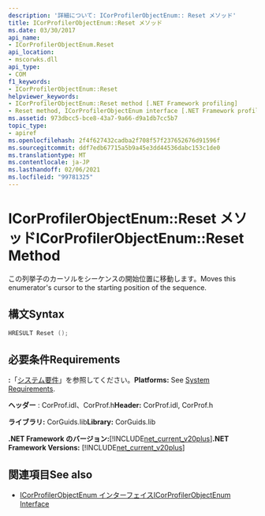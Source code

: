 ```yaml
---
description: '詳細について: ICorProfilerObjectEnum:: Reset メソッド'
title: ICorProfilerObjectEnum::Reset メソッド
ms.date: 03/30/2017
api_name:
- ICorProfilerObjectEnum.Reset
api_location:
- mscorwks.dll
api_type:
- COM
f1_keywords:
- ICorProfilerObjectEnum::Reset
helpviewer_keywords:
- ICorProfilerObjectEnum::Reset method [.NET Framework profiling]
- Reset method, ICorProfilerObjectEnum interface [.NET Framework profiling]
ms.assetid: 973dbcc5-bce8-43a7-9a66-d9a1db7cc5b7
topic_type:
- apiref
ms.openlocfilehash: 2f4f627432cadba2f708f57f237652676d91596f
ms.sourcegitcommit: ddf7edb67715a5b9a45e3dd44536dabc153c1de0
ms.translationtype: MT
ms.contentlocale: ja-JP
ms.lasthandoff: 02/06/2021
ms.locfileid: "99781325"
---
```

# <a name="icorprofilerobjectenumreset-method"></a><span data-ttu-id="2c6f5-103">ICorProfilerObjectEnum::Reset メソッド</span><span class="sxs-lookup"><span data-stu-id="2c6f5-103">ICorProfilerObjectEnum::Reset Method</span></span>

<span data-ttu-id="2c6f5-104">この列挙子のカーソルをシーケンスの開始位置に移動します。</span><span class="sxs-lookup"><span data-stu-id="2c6f5-104">Moves this enumerator's cursor to the starting position of the sequence.</span></span>  
  
## <a name="syntax"></a><span data-ttu-id="2c6f5-105">構文</span><span class="sxs-lookup"><span data-stu-id="2c6f5-105">Syntax</span></span>  
  
```cpp  
HRESULT Reset ();  
```  
  
## <a name="requirements"></a><span data-ttu-id="2c6f5-106">必要条件</span><span class="sxs-lookup"><span data-stu-id="2c6f5-106">Requirements</span></span>  

 <span data-ttu-id="2c6f5-107">**:**「[システム要件](../../get-started/system-requirements.md)」を参照してください。</span><span class="sxs-lookup"><span data-stu-id="2c6f5-107">**Platforms:** See [System Requirements](../../get-started/system-requirements.md).</span></span>  
  
 <span data-ttu-id="2c6f5-108">**ヘッダー** : CorProf.idl、CorProf.h</span><span class="sxs-lookup"><span data-stu-id="2c6f5-108">**Header:** CorProf.idl, CorProf.h</span></span>  
  
 <span data-ttu-id="2c6f5-109">**ライブラリ:** CorGuids.lib</span><span class="sxs-lookup"><span data-stu-id="2c6f5-109">**Library:** CorGuids.lib</span></span>  
  
 <span data-ttu-id="2c6f5-110">**.NET Framework のバージョン:**[!INCLUDE[net_current_v20plus](../../../../includes/net-current-v20plus-md.md)]</span><span class="sxs-lookup"><span data-stu-id="2c6f5-110">**.NET Framework Versions:** [!INCLUDE[net_current_v20plus](../../../../includes/net-current-v20plus-md.md)]</span></span>  
  
## <a name="see-also"></a><span data-ttu-id="2c6f5-111">関連項目</span><span class="sxs-lookup"><span data-stu-id="2c6f5-111">See also</span></span>

- [<span data-ttu-id="2c6f5-112">ICorProfilerObjectEnum インターフェイス</span><span class="sxs-lookup"><span data-stu-id="2c6f5-112">ICorProfilerObjectEnum Interface</span></span>](icorprofilerobjectenum-interface.md)
